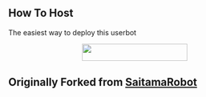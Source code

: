 ## How To Host
The easiest way to deploy this userbot
<p align="center"><a href="https://heroku.com/deploy?template=https://github.com/A-DARK-PRINCE/SAMANTHA"> <img src="https://img.shields.io/badge/Deploy%20To%20Heroku-blueviolet?style=for-the-badge&logo=heroku" width="210" height="34.45"/></a></p>


## Originally Forked from [SaitamaRobot](https://github.com/AnimeKaizoku/SaitamaRobot)

